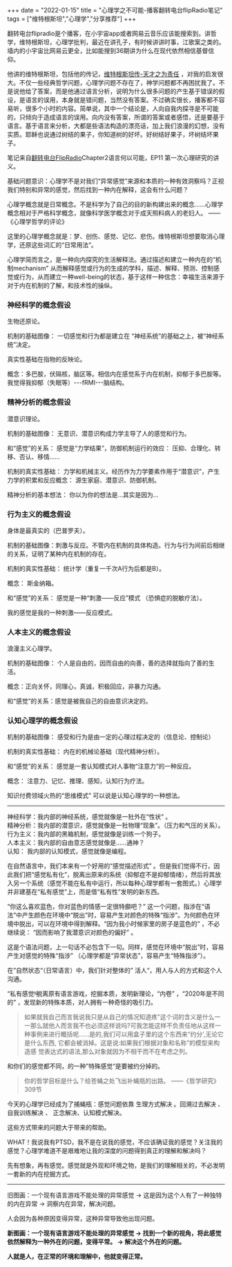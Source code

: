 +++ 
date = "2022-01-15"
title = "心理学之不可能-播客翻转电台flipRadio笔记"
tags = ["维特根斯坦","心理学","分享推荐"]
+++

翻转电台flipradio是个播客，在小宇宙app或者网易云音乐应该能搜索到。讲哲学，维特根斯坦，心理学批判，最近在讲孔子，有时候讲讲时事，江歌案之类的。墙内的小宇宙比网易云更全，比如能搜到36期讲为什么在现代依然相信基督信仰。

他讲的维特根斯坦，包括他的传记，[维特根斯坦传-天才之为责任](https://book.douban.com/subject/6152040/) ，对我的启发很大。不仅一些经典哲学问题，心理学问题不存在了，神学问题都不再困扰我了。不是说他给了答案，而是他通过语言分析，说明为什么很多问题的产生基于错误的假设，是语言的误用，本身就是错问题，当然没有答案。不过确实很长，播客都不容易听，很多个小时的内容。简单说，其中一个结论是，人向自我内探寻是不可能的，只倾向于造成语言的误用。向内没有答案，所谓的答案或者感悟，还是要基于语言。基于语言来分析，大都是些语法构造的漂亮话，加上我们浪漫的幻想，没有实质。耶稣也说通过树结的果子，你知道树的好坏。好树结好果子，坏树结坏果子。

笔记来自[翻转电台FlipRadio](https://open.spotify.com/show/6O2YwvuGpP2y17SpC8MM5s)Chapter2语言何以可能，EP11 第一次心理研究的讲义。

基础问题意识：⼼理学不是对我们“异常感觉”来源和本质的⼀种有效洞察吗？正视我们特别和异常的感觉，然后找到⼀种内在解释，这会有什么问题？

心理学概念就是日常概念。不是科学为了自己的目的新构建出来的概念……心理学概念相对于严格科学概念，就像科学医学概念对于成天照料病人的老妇人。 
——《心理学哲学的评论》

这里的心理学概念就是：梦、创伤、感觉、记忆、悲伤。维特根斯坦想要取消心理学，还原这些词汇的“日常用法”。

心理学简而言之，是一种向内探究的生活解释法。通过描述和建立一种内在的“机制mechanism” 从而解释感觉或行为的生成的学科，描述、解释、预测、控制感觉或行为，从而建立一种well-being的状态，基于这样一种信念：幸福生活来源于对于内在机制的了解，和技术性的操纵。

### 神经科学的概念假设
生物还原论。

机制的基础图像： 一切感觉和行为都是建立在 
“神经系统”的基础之上，被“神经系统”决定。

真实性基础在指物的反映论。

概念：多巴胺，伏隔核，脑区等。相信内在感觉系于内在机制，抑郁于多巴胺等。我觉得我抑郁（失眠等）---fRMI---脑结构。

### 精神分析的概念假设
潜意识理论。

机制的基础图像： 无意识、潜意识构成力学主导了人的感觉和行为。

和“感觉”的关系： 感觉是“力学结果”，防御机制运行的效应： 压抑、合理化、转移、否认、移情……

机制的真实性基础： 力学和机械主义。经历作为力学要素作用于“潜意识”，产生力学的积累和反应概念： 源生家庭、潜意识、防御机制。

精神分析的基本想法： 你以为你的想法是…其实是因为...

### 行为主义的概念假设
身体是最真实的（巴普罗夫）。

机制的基础图像：刺激与反应。不管内在机制的具体构造。行为与行为间前后相继的关系，证明了某种内在机制的存在。

机制的真实性基础： 统计学（重复一千次A行为后都是B）。

概念： 斯金纳箱。

和“感觉”的关系： 感觉是一种“刺激——反应”模式 
（恐惧症的脱敏疗法）。

我的感觉是我的一种刺激——反应模式。

### 人本主义的概念假设
浪漫主义心理学。

机制的基础图像： 
个人是自由的，因而自由的向善，善的选择就指向了善的生活。

概念：正向关怀，同理心，真诚，积极回应，非暴力沟通。

和“感觉”的关系：感觉是被我自己的自由意识决定的。

### 认知心理学的概念假设
机制的基础图像： 感受和行为是由一定的心理过程决定的（信息论、控制论）

机制的真实性基础： 内在的机械论基础（现代精神分析）。

和“感觉”的关系： 感觉是一套认知模式对人事物“注意力”的一种反应。

概念： 
注意力、记忆、推理、感知，认知行为疗法。

知识付费领域火热的“思维模式” 可以说是认知心理学的一种想法。

---
神经科学：我内部的神经系统，感觉就像是一䝅外在“性状” 。  
精神分析：我内部的潜意识，感觉就像是一䝅物理“现象”。（压力和气压的关系）。   
行为主义：我内部的黑箱机制，感觉就像是训练一个狗子。  
人本主义：我内部的自由意志感觉就像是……通神？   
认知： 我内部的认知模式，感觉就像是编程。

在自然语言中，我们本来有一个好用的“感觉描述形式” 。但是我们觉得不行，因此我们把“感觉私有化”，脱离出原来的系统（抑郁症不是抑郁情绪），然后将其放入另一个系统（感觉不能在私有中运行，所以每种心理学都有一套图式。）心理学并非建基在“私有感觉”上，而是借“私有性”发明的新东西。

“你这么喜欢蓝色，你对蓝色的情感一定很特䫲吧？” 这一个问题，指涉在“语法”中产生颜色在环境中“脱出”时，容易产生对颜色的特殊“指涉”。为何颜色在环境中脱出，可以在环境中得到解释。“因为我小时候家里的房子是蓝色的” ，不必继续说： “因而影响了我潜意识对颜色的偏好” 。

这是个语法问题，上一句话不必包含下一句。同样，感觉在环境中“脱出”时，容易产生对感觉的特殊“指涉” （心理学都是“异常状态”，容易产生“特殊指涉”）。

在”自然状态“（日常语言）中，我们针对整体的”
活人“，用人与人的方式和这个人沟通。

“私有感觉”̶̶脱离原有语言游戏，挖掘本质，发明新理论，“内卷” ，“2020年是不同的” ，发现新的特殊本质，对人拥有一种奇怪的吸引力。

> 如果就我⾃⼰⽽⾔我说我只是从⾃⼰的情况知道疼”这个词的含义是什么⼀⼀那么就他⼈⽽⾔我不也必须这样说吗?可我怎能这样不负责任地从这样⼀种事例来进⾏概括呢……是的,我们可以⽤盒⼦⾥的这个东⻄来“约分',⽆论它是什么东⻄, 它都会被消掉。这是说:如果我们根据对象和名称”的模型来构造感
觉表达式的语法,那么对象就因为不相⼲⽽不在考虑之列。

和你们的感觉都不同，的一种”特殊感觉“是要被约分掉的。

> 你的哲学⽬标是什么？给苍蝇之处⻜出补蝇瓶的出路。  ——《哲学研究》309节

今天的心理学已经成为了捕蝇瓶：感觉问题依靠 
生理方式解决 。回溯过去解决 、自我训练解决 、
正念解决、认知模式解决。

这些方式带来的问题大于带来的帮助。

WHAT！我说我有PTSD，我不是在说我的感觉，不应该确证我的感觉？关注我的感觉？心理学难道不是艰难地让我的深度的问题得到真正的理解和解决吗？

先有想象，再有感觉。感觉就是外现和环境之物，是我们的理解相关的，不必发明一套新的内在挖掘方式。

---

旧图画：一个现有语言游戏不能处理的异常感觉 -> 这是因为这个人有了一种独特的内在异常 -> 洞察内在异常，解决问题。

人会因为各种原因变得异常，这种异常导致他出现问题。

**新图画：一个现有语言游戏不能处理的异常感觉 -> 找到一个新的视角，将此感觉依然解释为一种外在的问题，变得平常。 -> 解决这个外在的问题。**

**人就是人，在正常的环境和理解中，他就变得正常。**